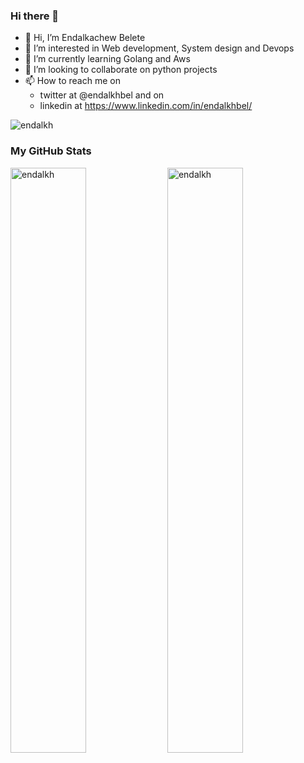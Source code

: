 ### Hi there 👋

<!--
**endalkh/endalkh** is a ✨ _special_ ✨ repository because its `README.md` (this file) appears on your GitHub profile.

Here are some ideas to get you started:

- 🔭 I’m currently working on ...
- 🌱 I’m currently learning ...
- 👯 I’m looking to collaborate on ...
- 🤔 I’m looking for help with ...
- 💬 Ask me about ...
- 📫 How to reach me: ...
- 😄 Pronouns: ...
- ⚡ Fun fact: ...
-->

- 👋 Hi, I’m Endalkachew Belete 
- 👀 I’m interested in Web development, System design and Devops
- 🌱 I’m currently learning Golang and Aws
- 💞️ I’m looking to collaborate on python projects
- 📫 How to reach me on 
  - twitter at @endalkhbel and on 
  - linkedin at https://www.linkedin.com/in/endalkhbel/


<span align="left"> <img src="https://komarev.com/ghpvc/?username=endalkh&label=Profile%20views&color=0e75b6&style=flat" alt="endalkh" /> </span>

### My GitHub Stats
<div>
<img align="center" width="49%" src="https://github-readme-streak-stats.herokuapp.com/?user=endalkh" alt="endalkh" />
<img align="center" width="49%"  src="https://github-readme-stats.vercel.app/api?username=endalkh&count_private=true_icons=true&locale=en" alt="endalkh" />
</div>
</br>



<!---
endalkh/endalkh is a ✨ special ✨ repository because its `README.md` (this file) appears on your GitHub profile.
You can click the Preview link to take a look at your changes.
--->
